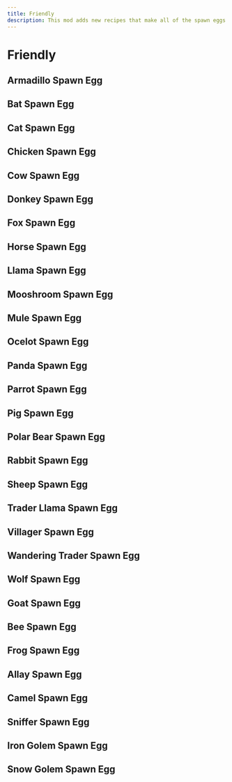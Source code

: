 ```yaml
---
title: Friendly
description: This mod adds new recipes that make all of the spawn eggs craftable. Use the eggs to customize your mob spawner!
---
```


# Friendly

## Armadillo Spawn Egg

<ShapedRecipe
a1="" b1="armadillo_scute" c1=""
a2="armadillo_scute" b2="egg" c2="armadillo_scute"
a3="" b3="gold_ingot" c3=""
output="armadillo_spawn_egg"/>

## Bat Spawn Egg

<ShapedRecipe
a1="" b1="coal" c1=""
a2="firework_rocket" b2="egg" c2="firework_rocket"
a3="" b3="gold_ingot" c3=""
output="bat_spawn_egg"/>

## Cat Spawn Egg

<ShapedRecipe
a1="" b1="white_wool" c1=""
a2="string" b2="egg" c2="string"
a3="" b3="gold_ingot" c3=""
output="cat_spawn_egg"/>

## Chicken Spawn Egg

<ShapedRecipe
a1="" b1="" c1=""
a2="" b2="egg" c2=""
a3="" b3="gold_ingot" c3=""
output="chicken_spawn_egg"/>

## Cow Spawn Egg

<ShapedRecipe
a1="" b1="leather" c1=""
a2="beef" b2="egg" c2="beef"
a3="" b3="gold_ingot" c3=""
output="cow_spawn_egg"/>

## Donkey Spawn Egg

<ShapedRecipe
a1="" b1="wheat" c1=""
a2="leather" b2="egg" c2="leather"
a3="" b3="gold_ingot" c3=""
output="donkey_spawn_egg"/>

## Fox Spawn Egg

<ShapedRecipe
a1="" b1="bone" c1=""
a2="sweet_berries" b2="egg" c2="sweet_berries"
a3="" b3="gold_ingot" c3=""
output="fox_spawn_egg"/>

## Horse Spawn Egg

<ShapedRecipe
a1="" b1="hay_block" c1=""
a2="leather" b2="egg" c2="leather"
a3="" b3="gold_ingot" c3=""
output="horse_spawn_egg"/>

## Llama Spawn Egg

<ShapedRecipe
a1="" b1="white_carpet" c1=""
a2="leather" b2="egg" c2="leather"
a3="" b3="gold_ingot" c3=""
output="llama_spawn_egg"/>

## Mooshroom Spawn Egg

<ShapedRecipe
a1="" b1="red_mushroom_block" c1=""
a2="red_mushroom" b2="cow_spawn_egg" c2="red_mushroom"
a3="" b3="gold_ingot" c3=""
output="mooshroom_spawn_egg"/>

## Mule Spawn Egg

<ShapelessRecipe
:ingredients="['donkey_spawn_egg', 'horse_spawn_egg']"
output="mule_spawn_egg"
:count="2"/>

## Ocelot Spawn Egg

<ShapedRecipe
a1="" b1="cocoa_beans" c1=""
a2="string" b2="egg" c2="string"
a3="" b3="gold_ingot" c3=""
output="ocelot_spawn_egg"/>

## Panda Spawn Egg

<ShapedRecipe
a1="" b1="bamboo" c1=""
a2="bamboo" b2="egg" c2="bamboo"
a3="" b3="gold_ingot" c3=""
output="panda_spawn_egg"/>

## Parrot Spawn Egg

<ShapedRecipe
a1="" b1="cocoa_beans" c1=""
a2="firework_rocket" b2="egg" c2="firework_rocket"
a3="" b3="gold_ingot" c3=""
output="parrot_spawn_egg"/>

## Pig Spawn Egg

<ShapedRecipe
a1="" b1="carrot_on_a_stick" c1=""
a2="porkchop" b2="egg" c2="porkchop"
a3="" b3="gold_ingot" c3=""
output="pig_spawn_egg"/>

## Polar Bear Spawn Egg

<ShapedRecipe
a1="" b1="salmon" c1=""
a2="snow" b2="egg" c2="snow"
a3="" b3="gold_ingot" c3=""
output="polar_bear_spawn_egg"/>

## Rabbit Spawn Egg

<ShapedRecipe
a1="" b1="rabbit_hide" c1=""
a2="rabbit" b2="egg" c2="rabbit"
a3="" b3="gold_ingot" c3=""
output="rabbit_spawn_egg"/>

## Sheep Spawn Egg

<ShapedRecipe
a1="" b1="white_wool" c1=""
a2="mutton" b2="egg" c2="mutton"
a3="" b3="gold_ingot" c3=""
output="sheep_spawn_egg"/>

## Trader Llama Spawn Egg

<ShapelessRecipe
:ingredients="['llama_spawn_egg', 'wandering_trader_spawn_egg']"
output="trader_llama_spawn_egg"
:count="2"/>

## Villager Spawn Egg

<ShapedRecipe
a1="" b1="emerald" c1=""
a2="emerald" b2="egg" c2="emerald"
a3="" b3="gold_ingot" c3=""
output="villager_spawn_egg"/>

## Wandering Trader Spawn Egg

<ShapedRecipe
a1="" b1="emerald_block" c1=""
a2="emerald" b2="villager_spawn_egg" c2="emerald"
a3="" b3="gold_ingot" c3=""
output="wandering_trader_spawn_egg"/>

## Wolf Spawn Egg

<ShapedRecipe
a1="" b1="bone" c1=""
a2="beef" b2="egg" c2="chicken"
a3="" b3="gold_ingot" c3=""
output="wolf_spawn_egg"/>

## Goat Spawn Egg

<ShapedRecipe
a1="" b1="wheat" c1=""
a2="powder_snow_bucket" b2="egg" c2="powder_snow_bucket"
a3="" b3="gold_ingot" c3=""
output="goat_spawn_egg"/>

## Bee Spawn Egg

<ShapedRecipe
a1="" b1="honey_bottle" c1=""
a2="honeycomb" b2="egg" c2="honeycomb"
a3="" b3="gold_ingot" c3=""
output="bee_spawn_egg"/>

## Frog Spawn Egg

<ShapedRecipe
a1="" b1="slime_ball" c1=""
a2="ochre_froglight" b2="egg" c2="ochre_froglight"
a3="" b3="gold_ingot" c3=""
output="frog_spawn_egg"/>

## Allay Spawn Egg

<ShapedRecipe
a1="" b1="diamond" c1=""
a2="cookie" b2="egg" c2="cookie"
a3="" b3="gold_ingot" c3=""
output="allay_spawn_egg"/>

## Camel Spawn Egg

<ShapedRecipe
a1="" b1="cactus" c1=""
a2="cactus" b2="egg" c2="cactus"
a3="" b3="gold_ingot" c3=""
output="camel_spawn_egg"/>

## Sniffer Spawn Egg

<ShapelessRecipe
:ingredients="['sniffer_egg', 'gold_ingot']"
output="sniffer_spawn_egg"/>

## Iron Golem Spawn Egg

<ShapedRecipe
a1="" b1="carved_pumpkin" c1=""
a2="iron_block" b2="iron_block" c2="iron_block"
a3="gold_ingot" b3="iron_block" c3="egg"
output="iron_golem_spawn_egg"/>

## Snow Golem Spawn Egg

<ShapedRecipe
a1="" b1="carved_pumpkin" c1=""
a2="egg" b2="snow" c2="gold_ingot"
a3="" b3="snow" c3=""
output="snow_golem_spawn_egg"/>
